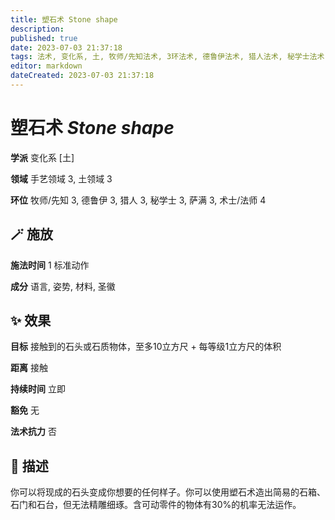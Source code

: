 ```yaml
---
title: 塑石术 Stone shape
description: 
published: true
date: 2023-07-03 21:37:18
tags: 法术, 变化系, 土, 牧师/先知法术, 3环法术, 德鲁伊法术, 猎人法术, 秘学士法术, 萨满法术, 术士/法师法术, 4环法术, 手艺领域, 土领域
editor: markdown
dateCreated: 2023-07-03 21:37:18
---
```


# **塑石术** *Stone shape*

**学派** 变化系 \[土\] 

**领域** 手艺领域 3, 土领域 3

**环位** 牧师/先知 3, 德鲁伊 3, 猎人 3, 秘学士 3, 萨满 3, 术士/法师 4

## 🪄 施放

**施法时间** 1 标准动作

**成分** 语言, 姿势, 材料, 圣徽

## ✨ 效果 

**目标** 接触到的石头或石质物体，至多10立方尺 + 每等级1立方尺的体积 

**距离** 接触  

**持续时间** 立即 

**豁免** 无

**法术抗力** 否

## 📖 描述

你可以将现成的石头变成你想要的任何样子。你可以使用塑石术造出简易的石箱、石门和石台，但无法精雕细琢。含可动零件的物体有30%的机率无法运作。
    